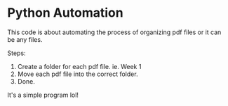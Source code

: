# Python Automation

This code is about automating the process of organizing pdf files or 
it can be any files.

Steps:

1. Create a folder for each pdf file. ie. Week 1
2. Move each pdf file into the correct folder.
3. Done.

It's a simple program lol!